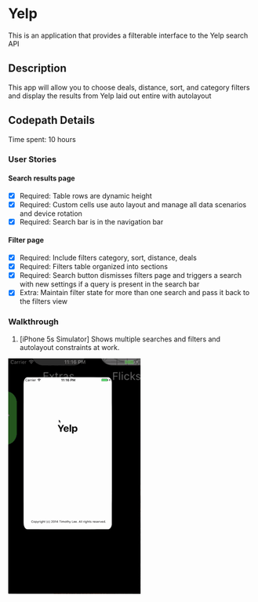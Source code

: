 # Yelp

This is an application that provides a filterable interface to the Yelp search API

## Description

This app will allow you to choose deals, distance, sort, and category filters and display the results from Yelp laid out entire with autolayout

## Codepath Details

Time spent: 10 hours

### User Stories

#### Search results page

* [x] Required: Table rows are dynamic height
* [x] Required: Custom cells use auto layout and manage all data scenarios and device rotation
* [x] Required: Search bar is in the navigation bar

#### Filter page

* [x] Required: Include filters category, sort, distance, deals
* [x] Required: Filters table organized into sections
* [x] Required: Search button dismisses filters page and triggers a search with new settings if a query is present in the search bar
* [x] Extra: Maintain filter state for more than one search and pass it back to the filters view

### Walkthrough

1. [iPhone 5s Simulator] Shows multiple searches and filters and autolayout constraints at work.

  ![Yelp](Yelp.gif)
